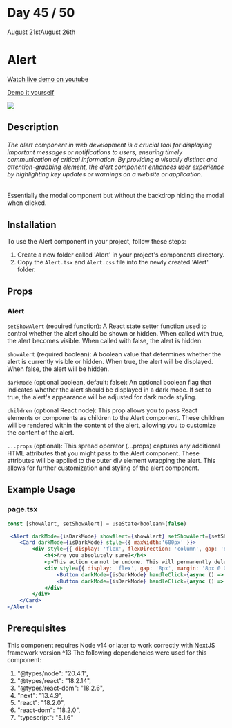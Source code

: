 # Day 45 / 50

August 21stAugust 26th

# Alert
<a href="https://www.youtube.com/watch?v=TZ2XizQdzZg" target="_blank">Watch live demo on youtube</a>

<a href="https:/ / 50daysofcomponents.netlify.app/Alert" target="_blank">Demo it yourself</a>

<a href="https:/ / 50daysofcomponents.netlify.app/Alert" target="_blank"><img src="https://cdn.discordapp.com/attachments/715319623637270638/1143159880937644042/image.png"/></a>  

## Description 

###### The alert component in web development is a crucial tool for displaying important messages or notifications to users, ensuring timely communication of critical information. By providing a visually distinct and attention-grabbing element, the alert component enhances user experience by highlighting key updates or warnings on a website or application.


Essentially the modal component but without the backdrop hiding the modal when clicked.

## Installation 

To use the Alert component in your project, follow these steps:

1. Create a new folder called 'Alert' in your project's components directory.
2. Copy the `Alert.tsx` and `Alert.css` file into the newly created 'Alert' folder.

## Props 
### Alert

`setShowAlert` (required function): A React state setter function used to control whether the alert should be shown or hidden. When called with true, the alert becomes visible. When called with false, the alert is hidden.

`showAlert` (required boolean): A boolean value that determines whether the alert is currently visible or hidden. When true, the alert will be displayed. When false, the alert will be hidden.

`darkMode` (optional boolean, default: false): An optional boolean flag that indicates whether the alert should be displayed in a dark mode. If set to true, the alert's appearance will be adjusted for dark mode styling.

`children` (optional React node): This prop allows you to pass React elements or components as children to the Alert component. These children will be rendered within the content of the alert, allowing you to customize the content of the alert.

`...props` (optional): This spread operator (...props) captures any additional HTML attributes that you might pass to the Alert component. These attributes will be applied to the outer div element wrapping the alert. This allows for further customization and styling of the alert component.

## Example Usage
### page.tsx
```jsx
const [showAlert, setShowAlert] = useState<boolean>(false)

 <Alert darkMode={isDarkMode} showAlert={showAlert} setShowAlert={setShowAlert}>
    <Card darkMode={isDarkMode} style={{ maxWidth:'600px' }}>
        <div style={{ display: 'flex', flexDirection: 'column', gap: '8px' }}>
            <h4>Are you absolutely sure?</h4>
            <p>This action cannot be undone. This will permanently delete your account and remove your data from our servers.</p>
            <div style={{ display: 'flex', gap: '8px', margin: '8px 0 0 auto' }}>
                <Button darkMode={isDarkMode} handleClick={async () => setShowAlert(false)} text='Cancel' variant='outline' size='l' />
                <Button darkMode={isDarkMode} handleClick={async () => setShowAlert(false)} text='Continue' variant='primary' size='l' />
            </div>
        </div>
    </Card>
</Alert>
```

## Prerequisites
This component requires Node v14 or later to work correctly with NextJS framework version ^13
The following dependencies were used for this component:
1. "@types/node": "20.4.1",
2. "@types/react": "18.2.14",
3. "@types/react-dom": "18.2.6",
4. "next": "13.4.9",
5. "react": "18.2.0",
6. "react-dom": "18.2.0",
7. "typescript": "5.1.6"

